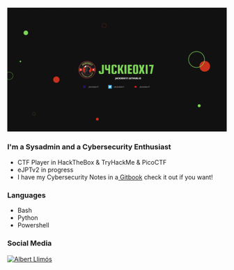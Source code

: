 <p>      </p>  <img src="https://github.com/J4ckie0x17/j4ckie0x17/blob/092f5501993840fd01df18d9be4c0332e841b9de/fondo%20twitch.png" alignheight="1000" width="1000" />


### I'm a Sysadmin and a Cybersecurity Enthusiast
- CTF Player in HackTheBox & TryHackMe & PicoCTF
- eJPTv2 in progress
- I have my Cybersecurity Notes in a<a href="https://j4ckie0x17.gitbook.io/notes-pentesting/"> Gitbook</a> check it out if you want!

### Languages
- Bash
- Python
- Powershell

### Social Media
<a href="https://www.linkedin.com/in/albert-llim%C3%B3s-gonz%C3%A1lez-4a2b08154/" target="blank"><img align="center" src="https://raw.githubusercontent.com/rahuldkjain/github-profile-readme-generator/master/src/images/icons/Social/linked-in-alt.svg" alt="Albert Llimós" height="30" width="40" /></a>
